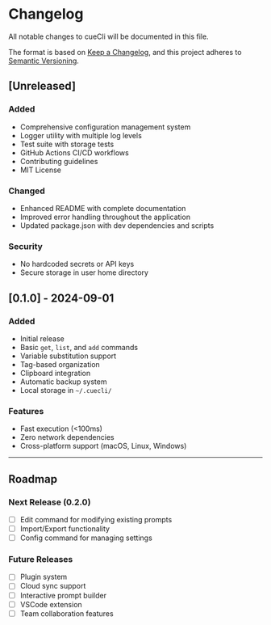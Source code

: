 # Changelog

All notable changes to cueCli will be documented in this file.

The format is based on [Keep a Changelog](https://keepachangelog.com/en/1.0.0/),
and this project adheres to [Semantic Versioning](https://semver.org/spec/v2.0.0.html).

## [Unreleased]

### Added
- Comprehensive configuration management system
- Logger utility with multiple log levels
- Test suite with storage tests
- GitHub Actions CI/CD workflows
- Contributing guidelines
- MIT License

### Changed
- Enhanced README with complete documentation
- Improved error handling throughout the application
- Updated package.json with dev dependencies and scripts

### Security
- No hardcoded secrets or API keys
- Secure storage in user home directory

## [0.1.0] - 2024-09-01

### Added
- Initial release
- Basic `get`, `list`, and `add` commands
- Variable substitution support
- Tag-based organization
- Clipboard integration
- Automatic backup system
- Local storage in `~/.cuecli/`

### Features
- Fast execution (<100ms)
- Zero network dependencies
- Cross-platform support (macOS, Linux, Windows)

---

## Roadmap

### Next Release (0.2.0)
- [ ] Edit command for modifying existing prompts
- [ ] Import/Export functionality
- [ ] Config command for managing settings

### Future Releases
- [ ] Plugin system
- [ ] Cloud sync support
- [ ] Interactive prompt builder
- [ ] VSCode extension
- [ ] Team collaboration features